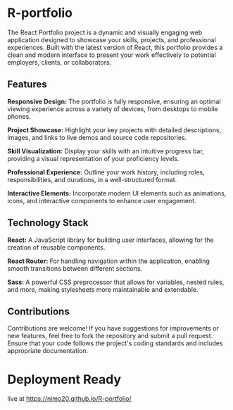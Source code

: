 # R-portfolio

The React Portfolio project is a dynamic and visually engaging web application designed to showcase your skills, projects, and professional experiences. Built with the latest version of React, this portfolio provides a clean and modern interface to present your work effectively to potential employers, clients, or collaborators.


## Features

**Responsive Design:** The portfolio is fully responsive, ensuring an optimal viewing experience across a variety of devices, from desktops to mobile phones.


**Project Showcase:** Highlight your key projects with detailed descriptions, images, and links to live demos and source code repositories.


**Skill Visualization:** Display your skills with an intuitive progress bar, providing a visual representation of your proficiency levels.


**Professional Experience:** Outline your work history, including roles, responsibilities, and durations, in a well-structured format.


**Interactive Elements:** Incorporate modern UI elements such as animations, icons, and interactive components to enhance user engagement.



## Technology Stack


**React:** A JavaScript library for building user interfaces, allowing for the creation of reusable components.


**React Router:** For handling navigation within the application, enabling smooth transitions between different sections.


**Sass:** A powerful CSS preprocessor that allows for variables, nested rules, and more, making stylesheets more maintainable and extendable.


## Contributions


Contributions are welcome! If you have suggestions for improvements or new features, feel free to fork the repository and submit a pull request. Ensure that your code follows the project's coding standards and includes appropriate documentation.

# Deployment Ready 

live at  https://nimo20.github.io/R-portfolio/